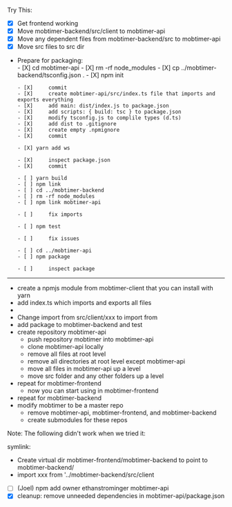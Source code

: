 Try This:

- [X] Get frontend working
- [X] Move mobtimer-backend/src/client to mobtimer-api
- [X] Move any dependent files from mobtimer-backend/src to mobtimer-api
- [X] Move src files to src dir
- Prepare for packaging:      
      - [X] cd mobtimer-api
      - [X] rm -rf node_modules
      - [X] cp ../mobtimer-backend/tsconfig.json .
      - [X] npm init
 
      - [X]     commit
      - [X]     create mobtimer-api/src/index.ts file that imports and exports everything
      - [X]     add main: dist/index.js to package.json
      - [X]     add scripts: { build: tsc } to package.json
      - [X]     modify tsconfig.js to complile types (d.ts)
      - [X]     add dist to .gitignore
      - [X]     create empty .npmignore
      - [X]     commit
 
      - [X] yarn add ws
 
      - [X]     inspect package.json
      - [X]     commit
 
      - [ ] yarn build
      - [ ] npm link
      - [ ] cd ../mobtimer-backend
      - [ ] rm -rf node_modules
      - [ ] npm link mobtimer-api

      - [ ]     fix imports

      - [ ] npm test

      - [ ]     fix issues

      - [ ] cd ../mobtimer-api
      - [ ] npm package

      - [ ]     inspect package

-----------------

- create a npmjs module from mobtimer-client that you can install with yarn
- add index.ts which imports and exports all files
-
- Change import from src/client/xxx to import from <package name>
- add package to mobtimer-backend and test
- create repository mobtimer-api
  - push repository mobtimer into mobtimer-api
  - clone mobtimer-api locally
  - remove all files at root level
  - remove all directories at root level except mobtimer-api
  - move all files in mobtimer-api up a level
  - move src folder and any other folders up a level
- repeat for mobtimer-frontend
  - now you can start using in mobtimer-frontend
- repeat for mobtimer-backend
- modify mobtimer to be a master repo
  - remove mobtimer-api, mobtimer-frontend, and mobtimer-backend
  - create submodules for these repos

Note: The following didn't work when we tried it:

symlink:

- Create virtual dir mobtimer-frontend/mobtimer-backend to point to mobtimer-backend/
- import xxx from '../mobtimer-backend/src/client


- [ ] (Joel) npm add owner ethanstrominger mobtimer-api
- [X] cleanup: remove unneeded dependencies in mobtimer-api/package.json